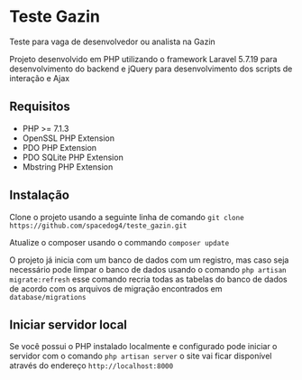 # Teste Gazin
Teste para vaga de desenvolvedor ou analista na Gazin

Projeto desenvolvido em PHP utilizando o framework Laravel 5.7.19 para desenvolvimento do backend e jQuery para desenvolvimento dos scripts de interação e Ajax

## Requisitos
- PHP >= 7.1.3
- OpenSSL PHP Extension
- PDO PHP Extension
- PDO SQLite PHP Extension
- Mbstring PHP Extension

## Instalação
Clone o projeto usando a seguinte linha de comando
`git clone https://github.com/spacedog4/teste_gazin.git`

Atualize o composer usando o commando
`composer update`

O projeto já inicia com um banco de dados com um registro, mas caso seja necessário pode limpar o banco de dados usando o comando
`php artisan migrate:refresh`
esse comando recria todas as tabelas do banco de dados de acordo com os arquivos de migração encontrados em `database/migrations`


## Iniciar servidor local

Se você possui o PHP instalado localmente e configurado pode iniciar o servidor com o comando `php artisan server` o site vai ficar disponível através do endereço `http://localhost:8000`
